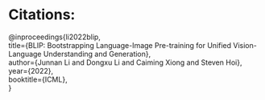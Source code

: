 # Citations:

@inproceedings{li2022blip, <br>
      title={BLIP: Bootstrapping Language-Image Pre-training for Unified Vision-Language Understanding and Generation}, <br>
      author={Junnan Li and Dongxu Li and Caiming Xiong and Steven Hoi}, <br>
      year={2022}, <br>
      booktitle={ICML}, <br>
}
